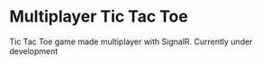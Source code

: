 # Multiplayer Tic Tac Toe
Tic Tac Toe game made multiplayer with SignalR. Currently under development
